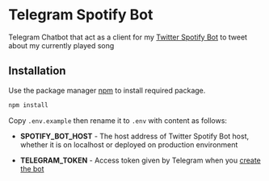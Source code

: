 # Telegram Spotify Bot

Telegram Chatbot that act as a client for my [Twitter Spotify Bot](https://github.com/rogojagad/twitter-spotify-bot) to tweet about my currently played song

## Installation

Use the package manager [npm](npmjs.com) to install required package.

```bash
npm install
```

Copy `.env.example` then rename it to `.env` with content as follows:

-   **SPOTIFY_BOT_HOST** - The host address of Twitter Spotify Bot host, whether it is on localhost or deployed on production environment

-   **TELEGRAM_TOKEN** - Access token given by Telegram when you [create the bot](https://core.telegram.org/bots)
